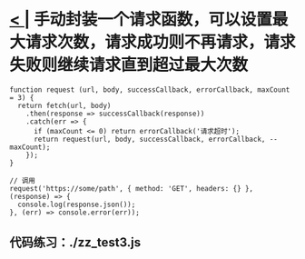 # [< |](./readme.md) 手动封装一个请求函数，可以设置最大请求次数，请求成功则不再请求，请求失败则继续请求直到超过最大次数

```
function request (url, body, successCallback, errorCallback, maxCount = 3) {
  return fetch(url, body)
    .then(response => successCallback(response))
    .catch(err => {
      if (maxCount <= 0) return errorCallback('请求超时');
      return request(url, body, successCallback, errorCallback, --maxCount);
    });
}

// 调用
request('https://some/path', { method: 'GET', headers: {} }, (response) => {
  console.log(response.json());
}, (err) => console.error(err));
```

## 代码练习：./zz_test3.js